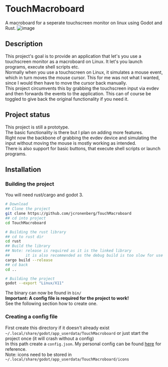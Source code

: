 # TouchMacroboard
A macroboard for a seperate touchscreen monitor on linux using Godot and Rust.
![image](https://user-images.githubusercontent.com/54934253/176308133-d2021cba-7299-4c8d-98f1-345ecb294dc1.png)


## Description
This project's goal is to provide an application that let's you use a touchscreen monitor as a macroboard on Linux. It let's you launch programs, execute shell scripts etc.  
Normally when you use a touchscreen on Linux, it simulates a mouse event, which in turn moves the mouse cursor. This for me was not what I wanted, since I would then have to move the cursor back manually.  
This project circumvents this by grabbing the touchscreen input via evdev and then forwards the events to the application. This can of course be toggled to give back the original functionality if you need it.  

## Project status
This project is still a prototype.  
The basic functionality is there but I plan on adding more features.  
Right now the backbone of grabbing the evdev device and simulating the input without moving the mouse is mostly working as intended.  
There is also support for basic buttons, that execute shell scripts or launch programs.  

## Installation
### Building the project
You will need rust/cargo and godot 3.
```bash
# Download
## Clone the project
git clone https://github.com/jcronenberg/TouchMacroboard
## cd into project
cd TouchMacroboard

# Building the rust library
## cd to rust dir
cd rust
## Build the library
## Note: release is required as it is the linked library
##       it is also recommended as the debug build is too slow for use
cargo build --release
## cd back
cd ..

# Building the project
godot --export "Linux/X11"
```
The binary can now be found in `bin/`  
<strong>Important: A config file is required for the project to work!</strong>  
See the following section how to create one.

### Creating a config file
First create this directory if it doesn't already exist `~/.local/share/godot/app_userdata/TouchMacroboard` or just start the project once (it will crash without a config)  
In this path create a `config.json`.
My personal config can be found [here](https://github.com/jcronenberg/dotfiles/blob/master/various/executable_config.json) for reference.  
Note: icons need to be stored in `~/.local/share/godot/app_userdata/TouchMacroboard/icons`
